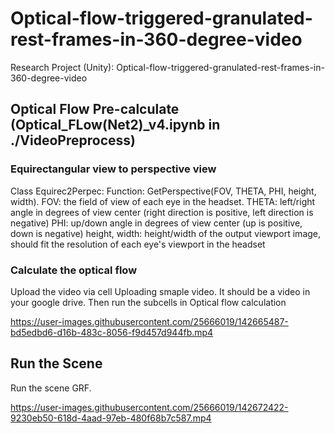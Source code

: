 # Optical-flow-triggered-granulated-rest-frames-in-360-degree-video
Research Project (Unity): Optical-flow-triggered-granulated-rest-frames-in-360-degree-video

## Optical Flow Pre-calculate (Optical_FLow(Net2)_v4.ipynb in ./VideoPreprocess)
### Equirectangular view to perspective view
Class Equirec2Perpec: Function: GetPerspective(FOV, THETA, PHI, height, width).
FOV: the field of view of each eye in the headset.
THETA: left/right angle in degrees of view center (right direction is positive, left direction is negative)
PHI: up/down angle in degrees of view center (up is positive, down is negative)
height, width: height/width of the output viewport image, should fit the resolution of each eye's viewport in the headset

### Calculate the optical flow
Upload the video via cell Uploading smaple video. It should be a video in your google drive. Then run the subcells in Optical flow calculation

https://user-images.githubusercontent.com/25666019/142665487-bd5edbd6-d16b-483c-8056-f9d457d944fb.mp4


## Run the Scene

Run the scene GRF.

https://user-images.githubusercontent.com/25666019/142672422-9230eb50-618d-4aad-97eb-480f68b7c587.mp4



